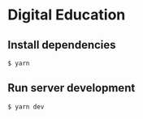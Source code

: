 # Digital Education

## Install dependencies

```shell
$ yarn
```

## Run server development

```shell
$ yarn dev
```


